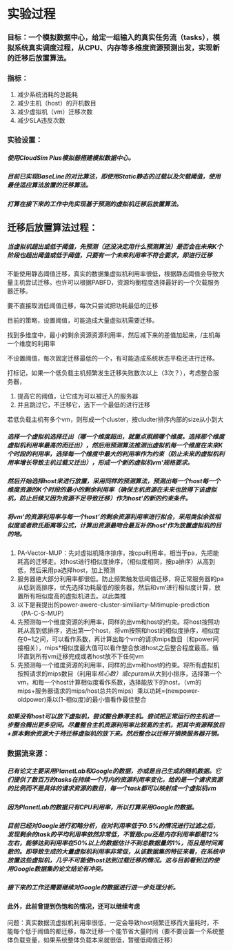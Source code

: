# 实验过程

### 目标：一个模拟数据中心，给定一组输入的真实任务流（tasks），模拟系统真实调度过程，从CPU、内存等多维度资源预测出发，实现新的迁移后放置算法。

### 指标：

1. 减少系统消耗的总能耗
2. 减少主机（host）的开机数目
3. 减少虚拟机（vm）迁移次数
4. 减少SLA违反次数

### 实验设置：

##### 		使用CloudSim Plus模拟器搭建模拟数据中心。

##### 		目前已实现BaseLine的对比算法，即使用Static静态的过载以及欠载阈值，使用最佳适应算法放置的迁移算法。

##### 		打算在接下来的工作中先实现基于预测的虚拟机迁移后放置算法。

## 迁移后放置算法过程：

##### 		当虚拟机超出或低于阈值，先预测（还没决定用什么预测算法）是否会在未来K个阶段也超出阈值或低于阈值，只要有一个未来利用率不符合要求，即进行迁移



不能使用静态阈值迁移，真实的数据集虚拟机利用率很低，根据静态阈值会导致大量主机尝试迁移。也许可以根据PABFD，资源均衡程度选择最好的一个欠载服务器迁移。

要不直接取消低阈值迁移，每次只尝试把功耗最低的迁移

目前的策略，设置阈值，可能造成大量虚拟机需要迁移。

找到多维度中，最小的剩余资源资源利用率，然后减下来的差值加起来，/主机每一个维度的利用率

不设置阈值，每次固定迁移最低的一个，有可能造成系统状态平稳还进行迁移。

打标记，如果一个低负载主机频繁发生迁移失败数次以上（3次？），考虑整合服务器，

1. 提高它的阈值，让它成为可以被迁入的服务器
2. 并且跳过它，不迁移它，选下一个最低的进行迁移

若低负载主机有多个vm，则形成一个cluster，按cludter排序内部的size从小到大

##### 		选择一个虚拟机选择迁出（哪一个维度超出，就重点照顾哪个维度。选择那个维度虚拟机利用率最高的而迁出），然后用预测算法推测出虚拟机每一个维度在未来K个时段的利用率，选择每一个维度中最大的利用率作为约束（防止未来的虚拟机利用率增长导致主机过载又迁出），形成一个新的虚拟机vm'规格要求。

##### 		然后开始选择host来进行放置，采用同样的预测算法，预测出每一个host每一个维度资源的K个时段的最小的剩余利用率（确保主机资源在未来也放得下该虚拟机，防止后续又因为资源不足导致迁移）作为host'的新的约束条件。

##### 		将vm‘的资源利用率与每一个host’的剩余资源利用率进行拟合，采用类似余弦相似度或者欧氏距离等公式，计算出资源最吻合最互补的host‘作为放置虚拟机的目的地。

1. PA-Vector-MUP：先对虚拟机降序排序，按cpu利用率，相当于pa，先把能耗高的迁移走。对host进行相似度排序，（相似度相同，按pa排序）从高到低，然后采用pa选择host，加上预测
2. 服务器绝大部分利用率都很低。防止频繁触发低阈值迁移，将正常服务器的pa从低到高排序，优先选择功耗最低的服务器，然后和vm‘进行相似度计算，放置所有相似度高的虚拟机进去。以此类推
3. 以下是我提出的power-awere-cluster-similiarty-Mitimuple-prediction（PA-C-S-MUP）
4. 先预测每一个维度资源的利用率，同样的出vm和host的约束。将host按照功耗从高到低排序，选出第一个host，将vm按照和host的相似度排序，相似度在0~1之间，可以看作系数，再计算出每个vm的请求mips数目（和power间接相关），mips*相似度最大值可以看作整合放进host之后整合程度最高。循环直到所有vm迁移完成或者host放不下任何vm
5. 先预测每一个维度资源的利用率，同样的出vm和host的约束。将所有虚拟机按照请求的mips数目（利用率*核心数）或cpu*ram从大到小排序，选择第一个vm，和每一个host计算相似度看作系数，选择能放下的host，（vm的mips+服务器请求的mips/host总共的mips）乘以功耗=(newpower-oldpower)乘以(1-相似度)的最小值看作最佳整合

##### 如果没有host可以放下虚拟机，尝试整合静滞主机。尝试把正常运行的主机进一步整合腾出更多空间。尽量整合主机资源利用率比较高的主机，把其中资源释放后+原本剩余资源大于待迁移虚拟机的放下来。然后整合以迁移开销换服务器开销。

### 数据流来源：

##### 		已有论文主要采用PlanetLab和Google的数据，亦或是自己生成的随机数据。它们提供了数百万的tasks在持续一个月内的资源利用率变化，给的是一个请求资源的比例而不是具体的请求资源的数目，每一个task都可以映射成一个虚拟机vm

##### 		因为PlanetLab的数据只有CPU利用率，所以打算采用Google的数据。

##### 		目前已经对Google进行初略分析，在对利用率低于0.5%的情况进行过滤之后，发现剩余的task的平均利用率依然非常低，不管是cpu还是内存利用率都是12%左右，能够达到利用率在50%以上的数据估计不到总数据量的1%，而且是时间离散的。即导致生成的大量虚拟机利用率非常低，从该数据集的特征来看，在系统中放置这些虚拟机，几乎不可能使host达到过载迁移的情况。这与目前看到过的使用Google数据集的论文结论有冲突。

##### 		接下来的工作还需要继续对Google的数据进行进一步处理分析。



#### 此外，此前曾提到伪饱和的情况，还可以继续考虑

问题：真实数据流虚拟机利用率很低，一定会导致host频繁迁移而大量耗时，不能每个低于阈值的都迁移，每次迁移一个能节省大量时间（要不要设置一个系统整体负载变量，如果系统整体负载本来就很低，暂缓低阈值迁移）
